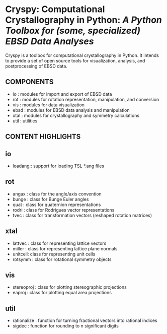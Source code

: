 # Cryspy: Computational Crystallography in Python: *A Python Toolbox for (some, specialized) EBSD Data Analyses*

Cryspy is a toolbox for computational crystallography in Python.
It intends to provide a set of open source tools for
visualization, analysis, and postprocessing of EBSD data.

## COMPONENTS

* io   : modules for import and export of EBSD data
* rot  : modules for rotation representation, manipulation, and conversion
* vis  : modules for data visualization
* ebsd : modules for EBSD data analysis and manipulation
* xtal : modules for crystallography and symmetry calculations
* util : utilities

## CONTENT HIGHLIGHTS

io
------------------------------------------------------------------------------
* loadang:: support for loading TSL *.ang files

rot
------------------------------------------------------------------------------
* angax  : class for the angle/axis convention
* bunge  : class for Bunge Euler angles
* quat   : class for quaternion representations
* rodri  : class for Rodrigues vector representations
* tvec   : class for transformation vectors (reshaped rotation matrices)

xtal
------------------------------------------------------------------------------
* lattvec : class for representing lattice vectors
* miller  : class for representing lattice plane normals
* unitcell: class for representing unit cells
* rotsymm : class for rotational symmetry objects

vis
------------------------------------------------------------------------------
* stereoproj : class for plotting stereographic projections
* eaproj     : class for plotting equal area projections

util
------------------------------------------------------------------------------
* rationalize : function for turning fractional vectors into rational indices
* sigdec      : function for rounding to n significant digits
